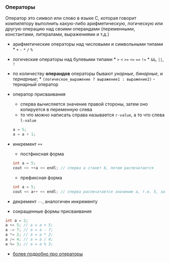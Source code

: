 ### Операторы

Оператор это символ или слово в языке С, которая говорит компилятору выполнить какую-либо арифметическую, логическую или другую операцию над своими операндами (переменными, константами, литералами, выражениями и т.д.)

* арифметические операторы над числовыми и символьными типами
      * `+` `-`  `*` `/` `%`
* логические операторы над булевыми типами
      * `>` `<` `>=` `<=` `==` `!=`
      * `&&`, `||`, `!`

* по количеству **операндов** операторы бывают *унарные*, *бинарные*, и *тернарные*;
      * `(логическое_выражение ? выражение1 : выражение2)` - тернарный оператор
* оператор присваивания
  * сперва вычисляется значение правой стороны, затем оно копируется в переменную слева
  * то что можно написать справа называется `r-value`, а то что слева `l-value`
  ```cpp
  a = 5;
  a = a + 1;
  ```
* инкремент `++`
  * постфиксная форма
  ```cpp
  int a = 5;
  cout << ++a << endl; // сперва a станет 6, потом распечатается
  ```
  * префиксная форма

  ```cpp
  int a = 5;
  cout << a++ << endl; // сперва распечатается значение a, т.е. 5, затем a станет 6
  ```
* декремент `--`, аналогичен инкременту
* сокращенные формы присваивания
```cpp
int a = 2;
a += 5; // a = a + 5;
a -= 7; // a = a - 7;
a *= 2; // a = a * 2;
a /= 4; // a = a / 4;
a %= 3; // a = a % 3;
```
   * [более подробно про операторы](https://ru.wikipedia.org/wiki/Операторы_в_C_и_C%2B%2B)
